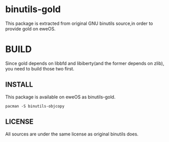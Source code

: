 # binutils-gold

This package is extracted from original GNU binutils source,in order
to provide gold on eweOS.

# BUILD

Since gold depends on libbfd and libiberty(and the former depends on zlib),
you need to build those two first.

## INSTALL

This package is available on eweOS as binutils-gold.

```
pacman -S binutils-objcopy
```

## LICENSE

All sources are under the same license as original binutils does.
